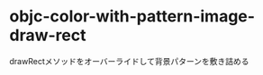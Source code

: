 objc-color-with-pattern-image-draw-rect
=======================================

drawRectメソッドをオーバーライドして背景パターンを敷き詰める
